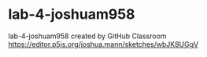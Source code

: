 # lab-4-joshuam958
lab-4-joshuam958 created by GitHub Classroom
https://editor.p5js.org/joshua.mann/sketches/wbJK8UGgV
